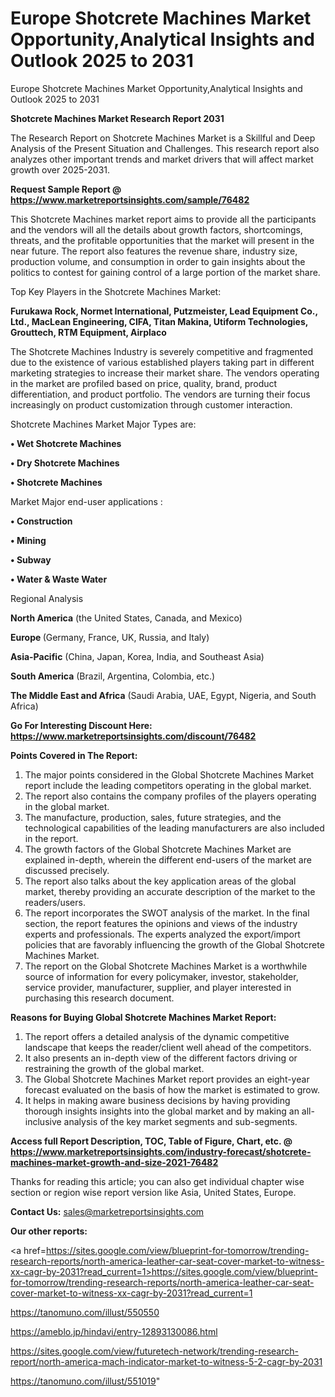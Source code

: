 # Europe Shotcrete Machines Market Opportunity,Analytical Insights and Outlook 2025 to 2031
Europe Shotcrete Machines Market Opportunity,Analytical Insights and Outlook 2025 to 2031

<strong>Shotcrete Machines Market Research Report 2031</strong>

The Research Report on Shotcrete Machines Market is a Skillful and Deep Analysis of the Present Situation and Challenges. This research report also analyzes other important trends and market drivers that will affect market growth over 2025-2031.

<strong>Request Sample Report @ <a href=https://www.marketreportsinsights.com/sample/76482>https://www.marketreportsinsights.com/sample/76482</a></strong>

This Shotcrete Machines market report aims to provide all the participants and the vendors will all the details about growth factors, shortcomings, threats, and the profitable opportunities that the market will present in the near future. The report also features the revenue share, industry size, production volume, and consumption in order to gain insights about the politics to contest for gaining control of a large portion of the market share.

Top Key Players in the Shotcrete Machines Market:

<strong>Furukawa Rock, Normet International, Putzmeister, Lead Equipment Co., Ltd., MacLean Engineering, CIFA, Titan Makina, Utiform Technologies, Grouttech, RTM Equipment, Airplaco</strong>

The Shotcrete Machines Industry is severely competitive and fragmented due to the existence of various established players taking part in different marketing strategies to increase their market share. The vendors operating in the market are profiled based on price, quality, brand, product differentiation, and product portfolio. The vendors are turning their focus increasingly on product customization through customer interaction.

Shotcrete Machines Market Major Types are:

<strong>• Wet Shotcrete Machines

• Dry Shotcrete Machines

• Shotcrete Machines</strong>

Market Major end-user applications :

<strong>• Construction

• Mining

• Subway

• Water & Waste Water</strong>

Regional Analysis

</u><strong><b>North America</b></strong> (the United States, Canada, and Mexico)

<strong><b>Europe </b></strong>(Germany, France, UK, Russia, and Italy)

<strong><b>Asia-Pacific</b></strong> (China, Japan, Korea, India, and Southeast Asia)

<strong><b>South America</b></strong> (Brazil, Argentina, Colombia, etc.)

<strong><b>The Middle East and Africa</b></strong> (Saudi Arabia, UAE, Egypt, Nigeria, and South Africa)

<strong>Go For Interesting Discount Here: <a href=https://www.marketreportsinsights.com/discount/76482>https://www.marketreportsinsights.com/discount/76482</a></strong>

<strong>Points Covered in The Report:</strong>
<ol>
  <li>The major points considered in the Global Shotcrete Machines Market report include the leading competitors operating in the global market.</li>
  <li>The report also contains the company profiles of the players operating in the global market.</li>
  <li>The manufacture, production, sales, future strategies, and the technological capabilities of the leading manufacturers are also included in the report.</li>
  <li>The growth factors of the Global Shotcrete Machines Market are explained in-depth, wherein the different end-users of the market are discussed precisely.</li>
  <li>The report also talks about the key application areas of the global market, thereby providing an accurate description of the market to the readers/users.</li>
  <li>The report incorporates the SWOT analysis of the market. In the final section, the report features the opinions and views of the industry experts and professionals. The experts analyzed the export/import policies that are favorably influencing the growth of the Global Shotcrete Machines Market.</li>
  <li>The report on the Global Shotcrete Machines Market is a worthwhile source of information for every policymaker, investor, stakeholder, service provider, manufacturer, supplier, and player interested in purchasing this research document.</li>
</ol>
<strong>Reasons for Buying Global Shotcrete Machines Market Report:</strong>

<ol>
  <li>The report offers a detailed analysis of the dynamic competitive landscape that keeps the reader/client well ahead of the competitors.</li>
  <li>It also presents an in-depth view of the different factors driving or restraining the growth of the global market.</li>
  <li>The Global Shotcrete Machines Market report provides an eight-year forecast evaluated on the basis of how the market is estimated to grow.</li>
  <li>It helps in making aware business decisions by having providing thorough insights insights into the global market and by making an all-inclusive analysis of the key market segments and sub-segments.</li>
</ol>
<strong>Access full Report Description, TOC, Table of Figure, Chart, etc. @ <a href=https://www.marketreportsinsights.com/industry-forecast/shotcrete-machines-market-growth-and-size-2021-76482>https://www.marketreportsinsights.com/industry-forecast/shotcrete-machines-market-growth-and-size-2021-76482</a></strong>


Thanks for reading this article; you can also get individual chapter wise section or region wise report version like Asia, United States, Europe.

<strong>Contact Us:</strong>
sales@marketreportsinsights.com

<strong>Our other reports:</strong>

<a href=https://sites.google.com/view/blueprint-for-tomorrow/trending-research-reports/north-america-leather-car-seat-cover-market-to-witness-xx-cagr-by-2031?read_current=1>https://sites.google.com/view/blueprint-for-tomorrow/trending-research-reports/north-america-leather-car-seat-cover-market-to-witness-xx-cagr-by-2031?read_current=1</a>

<a href=https://tanomuno.com/illust/550550>https://tanomuno.com/illust/550550</a>

<a href=https://ameblo.jp/hindavi/entry-12893130086.html>https://ameblo.jp/hindavi/entry-12893130086.html</a>

<a href=https://sites.google.com/view/futuretech-network/trending-research-report/north-america-mach-indicator-market-to-witness-5-2-cagr-by-2031>https://sites.google.com/view/futuretech-network/trending-research-report/north-america-mach-indicator-market-to-witness-5-2-cagr-by-2031</a>

<a href=https://tanomuno.com/illust/551019>https://tanomuno.com/illust/551019</a>"
